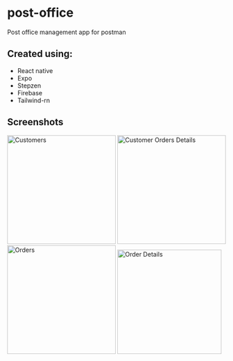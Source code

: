 # post-office

Post office management app for postman

## Created using:

- React native
- Expo
- Stepzen
- Firebase
- Tailwind-rn

## Screenshots

<img src="https://user-images.githubusercontent.com/10329294/193489248-c233a545-5fc3-482e-844e-26f8a748c848.png" width=250 alt="Customers"/> <img src="https://user-images.githubusercontent.com/10329294/193489275-436c65a6-0c11-4958-bb5c-6af817267983.png" width=250 alt="Customer Orders Details" /> <img src="https://user-images.githubusercontent.com/10329294/193489302-4d1f5139-a320-4efe-a0ba-01790a15f91e.png" width=250 alt="Orders"/> <img src="https://user-images.githubusercontent.com/10329294/193489284-44470ca5-a38d-4f3f-987b-dc59f08348e7.png" width=240 alt="Order Details"/>
